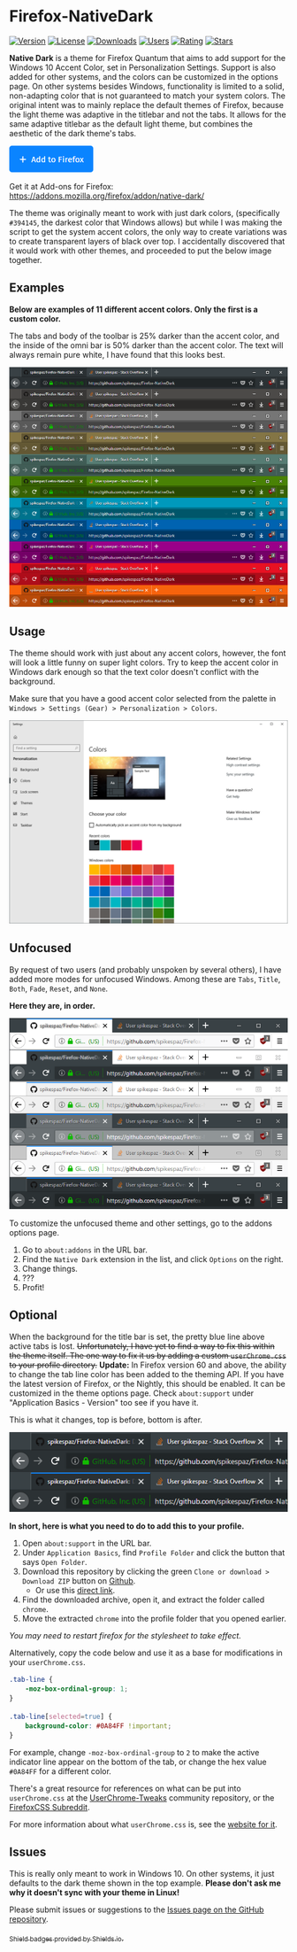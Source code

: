# Firefox-NativeDark
[![Version](https://img.shields.io/amo/v/native-dark.svg?style=for-the-badge&label=Version)](https://github.com/spikespaz/firefox-nativedark/releases/latest/)
[![License](https://img.shields.io/github/license/spikespaz/firefox-nativedark.svg?style=for-the-badge)](https://github.com/spikespaz/firefox-nativedark/blob/master/LICENSE/)
[![Downloads](https://img.shields.io/amo/d/native-dark.svg?style=for-the-badge)](https://addons.mozilla.org/firefox/addon/native-dark/versions/)
[![Users](https://img.shields.io/amo/users/native-dark.svg?style=for-the-badge)](https://addons.mozilla.org/en-US/firefox/addon/native-dark/reviews/)
[![Rating](https://img.shields.io/amo/rating/native-dark.svg?style=for-the-badge)](https://addons.mozilla.org/firefox/addon/native-dark/reviews/)
[![Stars](https://img.shields.io/github/stars/spikespaz/firefox-nativedark.svg?style=for-the-badge)](https://github.com/spikespaz/firefox-nativedark/stargazers/)

**Native Dark** is a theme for Firefox Quantum that aims to add support for the Windows 10 Accent Color, set in Personalization Settings. Support is also added for other systems, and the colors can be customized in the options page. On other systems besides Windows, functionality is limited to a solid, non-adapting color that is not guaranteed to match your system colors. The original intent was to mainly replace the default themes of Firefox, because the light theme was adaptive in the titlebar and not the tabs. It allows for the same adaptive titlebar as the default light theme, but combines the aesthetic of the dark theme's tabs.

[![Add to Firefox](images/button.png)](https://addons.mozilla.org/firefox/downloads/file/883296/native_dark-1.6-an+fx.xpi?src=dp-btn-primary)

Get it at Add-ons for Firefox: https://addons.mozilla.org/firefox/addon/native-dark/

The theme was originally meant to work with just dark colors, (specifically `#394145`, the darkest color that Windows allows) but while I was making the script to get the system accent colors, the only way to create variations was to create transparent layers of black over top. I accidentally discovered that it would work with other themes, and proceeded to put the below image together.

## Examples
**Below are examples of 11 different accent colors. Only the first is a custom color.**

The tabs and body of the toolbar is 25% darker than the accent color, and the inside of the omni bar is 50% darker than the accent color. The text will always remain pure white, I have found that this looks best.

![Titlebar Examples](images/titlebars.png)

## Usage
The theme should work with just about any accent colors, however, the font will look a little funny on super light colors. Try to keep the accent color in Windows dark enough so that the text color doesn't conflict with the background.

Make sure that you have a good accent color selected from the palette in `Windows > Settings (Gear) > Personalization > Colors`.

![Settings Screenshot](images/settings.png)

## Unfocused
By request of two users (and probably unspoken by several others), I have added more modes for unfocused Windows.
Among these are `Tabs`, `Title`, `Both`, `Fade`, `Reset`, and `None`.

**Here they are, in order.**

![Unfocused Modes](images/unfocused.png)

To customize the unfocused theme and other settings, go to the addons options page.

1. Go to `about:addons` in the URL bar.
2. Find the `Native Dark` extension in the list, and click `Options` on the right.
3. Change things.
4. ???
5. Profit!

## Optional
When the background for the title bar is set, the pretty blue line above active tabs is lost. ~~Unfortunately, I have yet to find a way to fix this within the theme itself. The one way to fix it us by adding a custom `userChrome.css` to your profile directory.~~ **Update:** In Firefox version 60 and above, the ability to change the tab line color has been added to the theming API. If you have the latest version of Firefox, or the Nightly, this should be enabled. It can be customized in the theme options page. Check `about:support` under "Application Basics - Version" too see if you have it.

This is what it changes, top is before, bottom is after.

![Tab Line Change](images/userchrome.png)

**In short, here is what you need to do to add this to your profile.**

1. Open `about:support` in the URL bar.
2. Under `Application Basics`, find `Profile Folder` and click the button that says `Open Folder`.
3. Download this repository by clicking the green `Clone or download > Download ZIP` button on [Github](https://github.com/spikespaz/Firefox-NativeDark).
    * Or use this [direct link](https://github.com/spikespaz/Firefox-NativeDark/archive/master.zip).
4. Find the downloaded archive, open it, and extract the folder called `chrome`.
5. Move the extracted `chrome` into the profile folder that you opened earlier.

*You may need to restart firefox for the stylesheet to take effect.*

Alternatively, copy the code below and use it as a base for modifications in your `userChrome.css`.

```css
.tab-line {
    -moz-box-ordinal-group: 1;
}

.tab-line[selected=true] {
    background-color: #0A84FF !important;
}
```

For example, change `-moz-box-ordinal-group` to `2` to make the active indicator line appear on the bottom of the tab, or change the hex value `#0A84FF` for a different color.

There's a great resource for references on what can be put into `userChrome.css` at the [UserChrome-Tweaks](https://github.com/Timvde/UserChrome-Tweaks) community repository, or the [FirefoxCSS Subreddit](https://www.reddit.com/r/FirefoxCSS/).

For more information about what `userChrome.css` is, see the [website for it](https://www.userchrome.org/).

## Issues
This is really only meant to work in Windows 10. On other systems, it just defaults to the dark theme shown in the top example. **Please don't ask me why it doesn't sync with your theme in Linux!**

Please submit issues or suggestions to the [Issues page on the GitHub repository](https://github.com/spikespaz/Firefox-NativeDark/issues).

[<sub>Shield badges provided by Shields.io.</sub>](https://shields.io)
